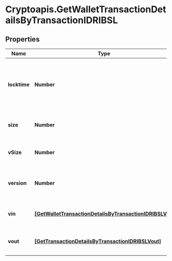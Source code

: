 # Cryptoapis.GetWalletTransactionDetailsByTransactionIDRIBSL

## Properties

Name | Type | Description | Notes
------------ | ------------- | ------------- | -------------
**locktime** | **Number** | Represents the time at which a particular transaction can be added to the blockchain. | 
**size** | **Number** | Represents the total size of this transaction. | 
**vSize** | **Number** | Represents the virtual size of this transaction. | 
**version** | **Number** | Represents the transaction version number. | 
**vin** | [**[GetWalletTransactionDetailsByTransactionIDRIBSLVin]**](GetWalletTransactionDetailsByTransactionIDRIBSLVin.md) | Object Array representation of transaction inputs | 
**vout** | [**[GetTransactionDetailsByTransactionIDRIBSLVout]**](GetTransactionDetailsByTransactionIDRIBSLVout.md) | Object Array representation of transaction outputs | 


